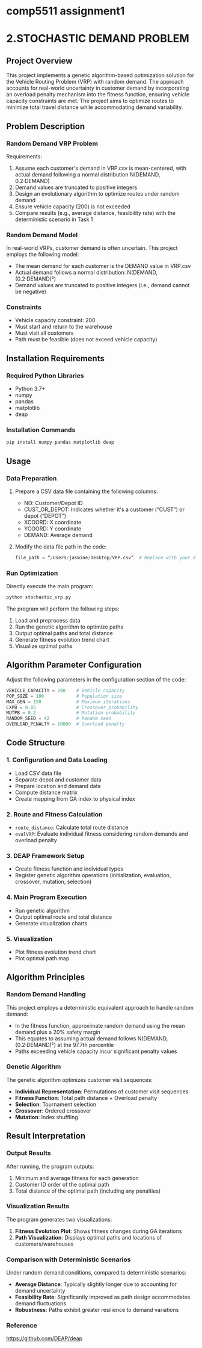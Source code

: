 # comp5511 assignment1
# 2.STOCHASTIC DEMAND PROBLEM
## Project Overview

This project implements a genetic algorithm-based optimization solution for the Vehicle Routing Problem (VRP) with random demand. The approach accounts for real-world uncertainty in customer demand by incorporating an overload penalty mechanism into the fitness function, ensuring vehicle capacity constraints are met. The project aims to optimize routes to minimize total travel distance while accommodating demand variability.

## Problem Description

### Random Demand VRP Problem

Requirements:
1. Assume each customer's demand in VRP.csv is mean-centered, with actual demand following a normal distribution N(DEMAND, 0.2·DEMAND)
2. Demand values are truncated to positive integers
3. Design an evolutionary algorithm to optimize routes under random demand
4. Ensure vehicle capacity (200) is not exceeded
5. Compare results (e.g., average distance, feasibility rate) with the deterministic scenario in Task 1

### Random Demand Model

In real-world VRPs, customer demand is often uncertain. This project employs the following model:
- The mean demand for each customer is the DEMAND value in VRP.csv
- Actual demand follows a normal distribution: N(DEMAND, (0.2·DEMAND)²)
- Demand values are truncated to positive integers (i.e., demand cannot be negative)

### Constraints

- Vehicle capacity constraint: 200
- Must start and return to the warehouse
- Must visit all customers
- Path must be feasible (does not exceed vehicle capacity)

## Installation Requirements

### Required Python Libraries

- Python 3.7+
- numpy
- pandas
- matplotlib
- deap

### Installation Commands

```bash
pip install numpy pandas matplotlib deap
```

## Usage

### Data Preparation

1. Prepare a CSV data file containing the following columns:
   - NO: Customer/Depot ID
   - CUST_OR_DEPOT: Indicates whether it's a customer (“CUST”) or depot (“DEPOT”)
   - XCOORD: X coordinate
   - YCOORD: Y coordinate
   - DEMAND: Average demand

2. Modify the data file path in the code:
   ```python
   file_path = “/Users/jasmine/Desktop/VRP.csv”  # Replace with your data file path
   ```

### Run Optimization

Directly execute the main program:

```bash
python stochastic_vrp.py
```

The program will perform the following steps:
1. Load and preprocess data
2. Run the genetic algorithm to optimize paths
3. Output optimal paths and total distance
4. Generate fitness evolution trend chart
5. Visualize optimal paths

## Algorithm Parameter Configuration

Adjust the following parameters in the configuration section of the code:

```python
VEHICLE_CAPACITY = 200    # Vehicle capacity
POP_SIZE = 100            # Population size
MAX_GEN = 150             # Maximum iterations
CXPB = 0.85               # Crossover probability
MUTPB = 0.2               # Mutation probability
RANDOM_SEED = 42          # Random seed
OVERLOAD_PENALTY = 10000  # Overload penalty
```

## Code Structure

### 1. Configuration and Data Loading

- Load CSV data file
- Separate depot and customer data
- Prepare location and demand data
- Compute distance matrix
- Create mapping from GA index to physical index

### 2. Route and Fitness Calculation

- `route_distance`: Calculate total route distance
- `evalVRP`: Evaluate individual fitness considering random demands and overload penalty

### 3. DEAP Framework Setup

- Create fitness function and individual types
- Register genetic algorithm operations (initialization, evaluation, crossover, mutation, selection)

### 4. Main Program Execution

- Run genetic algorithm
- Output optimal route and total distance
- Generate visualization charts

### 5. Visualization

- Plot fitness evolution trend chart
- Plot optimal path map

## Algorithm Principles

### Random Demand Handling

This project employs a deterministic equivalent approach to handle random demand:
- In the fitness function, approximate random demand using the mean demand plus a 20% safety margin
- This equates to assuming actual demand follows N(DEMAND, (0.2·DEMAND)²) at the 97.7th percentile
- Paths exceeding vehicle capacity incur significant penalty values

### Genetic Algorithm

The genetic algorithm optimizes customer visit sequences:
- **Individual Representation**: Permutations of customer visit sequences
- **Fitness Function**: Total path distance + Overload penalty
- **Selection**: Tournament selection
- **Crossover**: Ordered crossover
- **Mutation**: Index shuffling

## Result Interpretation

### Output Results

After running, the program outputs:
1. Minimum and average fitness for each generation
2. Customer ID order of the optimal path
3. Total distance of the optimal path (including any penalties)

### Visualization Results

The program generates two visualizations:
1. **Fitness Evolution Plot**: Shows fitness changes during GA iterations
2. **Path Visualization**: Displays optimal paths and locations of customers/warehouses

### Comparison with Deterministic Scenarios

Under random demand conditions, compared to deterministic scenarios:
- **Average Distance**: Typically slightly longer due to accounting for demand uncertainty
- **Feasibility Rate**: Significantly improved as path design accommodates demand fluctuations
- **Robustness**: Paths exhibit greater resilience to demand variations

### Reference

https://github.com/DEAP/deap
